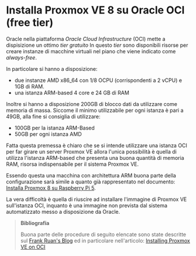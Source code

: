 # Installa Proxmox VE 8 su Oracle OCI (free tier)

Oracle nella piattaforma _Oracle Cloud Infrastructure_ (OCI) mette a dispisizione un ottimo _tier gratuito_
In questo _tier_ sono disponibili risorse per creare instanze di macchine virtuali nel piano che viene indicato come _always-free_.

In particolare si hanno a disposizione:
- due instanze AMD x86_64 con 1/8 OCPU (corrispondenti a 2 vCPU) e 1GB di RAM.
- una istanza ARM-based 4 core e 24 GB di RAM

Inoltre si hanno a disposizione 200GB di blocco dati da utilizzare come memoria di massa. Siccome il minimo utilizzabile per ogni istanza è pari a 49GB, alla fine si consiglia di utilizzare:
- 100GB per la istanza ARM-Based
- 50GB per ogni istanza AMD

Fatta questa premessa è chiaro che se si intende utilizzare una istanza OCI per far girare un server Proxmox VE allora l'unica
possibilità è quella di utilizza l'istanza ARM-based che presenta una buona quantità di memoria RAM, risorsa indispensabile per il sistema Proxmox VE.

Essendo questa una macchina con architettura ARM buona parte della configurazione sarà simile a quanto già rappresentato nel documento:
[Installa Proxmox 8 su Raspberry Pi 5](proxmoxonpi5.md).

La vera difficoltà è quella di riuscire ad installare l'immagine di
Proxmox VE sull'istanza OCI, inquanto è una immagine non prevista dal
sistema automatizzato messo a disposizione da Oracle.

> **Bibliografia**
>
> Buona parte delle procedure di seguito elencate sono state descritte
> sul [Frank Ruan's Blog](https://frank-ruan.com) ed in particolare 
> nell'articolo: [Installing Proxmox VE on OCI](https://frank-ruan.com/2023/03/18/installing-proxmox-ve-on-oci/)



